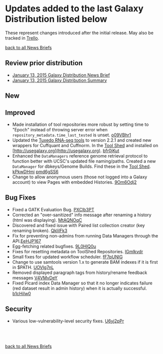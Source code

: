 # Updates added to the last Galaxy Distribution listed below

These represent changes introduced after the initial release. May also be tracked in [Trello](https://trello.com/galaxyproject).<br />

[back to all News Briefs](/src/docs/index.md)

## Review prior distribution

* [January 13, 2015 Galaxy Distribution News Brief](/src/archive/dev-news-briefs/2015-01-13/index.md)
* [January 13, 2015 Galaxy Distribution Summary](/src/news/2015-01-13-galaxy-distribution/index.md)

## New

## Improved

* Made installation of tool repositories more robust by setting time to "Epoch" instead of throwing server error when `repository_metadata.time_last_tested` is unset. [o09VBhr1](https://trello.com/c/o09VBhr1)
* Updated the [Tuxedo RNA-seq tools](http://cole-trapnell-lab.github.io/cufflinks/manual/) to version 2.2.1 and created new wrappers for Cuffquant and Cuffnorm. In the [Tool Shed](http://usegalaxy.org/toolshed) and installed on [http://usegalaxy.org](http://usegalaxy.org). [bfr0jKut](https://trello.com/c/bfr0jKut)
* Enhanced the `DataManagers` reference genome retrieval protocol to function better with UCSC's updated file naming/paths. Created a new `DataManager` for dbkeys/Genome Builds. Find these in the [Tool Shed](http://usegalaxy.org/toolshed). [kPkwDHmi](https://trello.com/c/kPkwDHmi) [pmd6gSS6](https://trello.com/c/pmd6gSS6)
* Change to allow anonymous users (those not logged into a Galaxy account) to view Pages with embedded Histories. [9Om6Odj2](https://trello.com/c/9Om6Odj2)

## Bug Fixes

* Fixed a GATK Evaluation Bug. [PXClb3PT](https://trello.com/c/PXClb3PT)
* Corrected an "over-sanitized" info message after renaming a history (html was displaying). [MtAQNOqC](https://trello.com/c/MtAQNOqC)
* Discovered and fixed issue with Paired list collection creator (key renaming broken). [QklilFk3](https://trello.com/c/QklilFk3)
* Fix for preventing non-admins from running Data Managers through the API.[EeHJP167](https://trello.com/c/EeHJP167)
* Egg-fetching related bugfixes. [9L0HlQ0u](https://trello.com/c/9L0HlQ0u)
* Fixes for resetting metadata on ToolShed Repositories. [lGmlkvdr](https://trello.com/c/lGmlkvdr)
* Small fixes for updated workflow scheduler. [fF7pUNIG](https://trello.com/c/fF7pUNIG)
* Change to use samtools version 1.x to generate BAM indexes if it is first in $PATH. [UOVlg7nL](https://trello.com/c/UOVlg7nL)
* Removed displayed paragraph tags from history/rename feedback messages [V4VMvDeY](https://trello.com/c/V4VMvDeY)
* Fixed Picard index Data Manager so that it no longer indicates failure (red dataset result in admin history) when it is actually successful. [b1cHiIw0](https://trello.com/c/b1cHiIw0)

## Security

* Various low-vulnerability-level security fixes. [U6yj2pPr](https://trello.com/c/U6yj2pPr)

<br /><br /><br />
[back to all News Briefs](/src/docs/index.md)
<br /><br />
